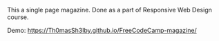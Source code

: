 This a single page magazine. Done as a part of Responsive Web Design course.

Demo:
https://Th0masSh3lby.github.io/FreeCodeCamp-magazine/
